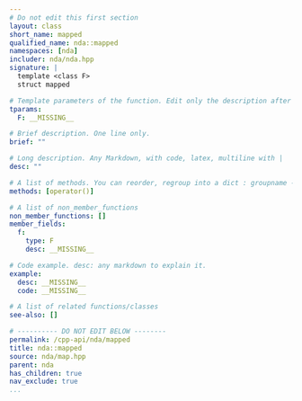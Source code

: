 ```yaml
---
# Do not edit this first section
layout: class
short_name: mapped
qualified_name: nda::mapped
namespaces: [nda]
includer: nda/nda.hpp
signature: |
  template <class F>
  struct mapped

# Template parameters of the function. Edit only the description after the :
tparams:
  F: __MISSING__

# Brief description. One line only.
brief: ""

# Long description. Any Markdown, with code, latex, multiline with |
desc: ""

# A list of methods. You can reorder, regroup into a dict : groupname -> list
methods: [operator()]

# A list of non_member_functions
non_member_functions: []
member_fields:
  f:
    type: F
    desc: __MISSING__

# Code example. desc: any markdown to explain it.
example:
  desc: __MISSING__
  code: __MISSING__

# A list of related functions/classes
see-also: []

# ---------- DO NOT EDIT BELOW --------
permalink: /cpp-api/nda/mapped
title: nda::mapped
source: nda/map.hpp
parent: nda
has_children: true
nav_exclude: true
...
```


